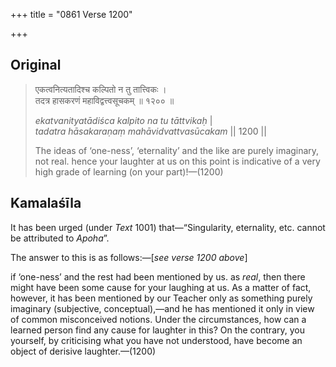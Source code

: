 +++
title = "0861 Verse 1200"

+++
## Original 
>
> एकत्वनित्यतादिश्च कल्पितो न तु तात्त्विकः ।  
> तदत्र हासकरणं महाविद्वत्त्वसूचकम् ॥ १२०० ॥ 
>
> *ekatvanityatādiśca kalpito na tu tāttvikaḥ* \|  
> *tadatra hāsakaraṇaṃ mahāvidvattvasūcakam* \|\| 1200 \|\| 
>
> The ideas of ‘one-ness’, ‘eternality’ and the like are purely imaginary, not real. hence your laughter at us on this point is indicative of a very high grade of learning (on your part)!—(1200)



## Kamalaśīla

It has been urged (under *Text* 1001) that—“Singularity, eternality, etc. cannot be attributed to *Apoha*”.

The answer to this is as follows:—[*see verse 1200 above*]

if ‘one-ness’ and the rest had been mentioned by us. as *real*, then there might have been some cause for your laughing at us. As a matter of fact, however, it has been mentioned by our Teacher only as something purely imaginary (subjective, conceptual),—and he has mentioned it only in view of common misconceived notions. Under the circumstances, how can a learned person find any cause for laughter in this? On the contrary, you yourself, by criticising what you have not understood, have become an object of derisive laughter.—(1200)



